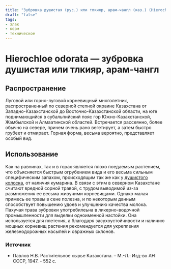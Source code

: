 ```yaml
---
title: "Зубровка душистая (рус.) или тлкияр, арам-чангл (каз.) (Hierochloe odorata L.)"
draft: "false"
tags:
- злак
- корм
- техническое
--- 
```

# Hierochloe odorata — зубровка душистая или тлкияр, арам-чангл 
## Распространение
Луговой или горно-луговой корневищный многолетник, распространенный по северной степной окраине Казахстана от Западно-Казахстанской до Восточно-Казахстанской области, на юге поднимающийся в субальпийский пояс гор Южно-Казахстанской, Жамбылской и Алмаатинской областей. Встречается рассеянно, более обычно на севере, причем очень рано вегетирует, а затем быстро грубеет и отмирает. Горная форма, весьма вероятно, представляет особый вид.
## Использование
Как на равнинах, так и в горах является плохо поедаемым растением, что объясняется быстрым огрубением вида и его весьма сильным специфическим запахом, происходящим так же как у [душистого колоска](https://kazflora.online/душистый-колосок/), от наличия кумарина. В связи с этим в северном Казахстане считают вредной сорной травой, с трудом выводимой из-за размножения ее весьма живучими корневищами. Однако малая примесь ее травы в сене полезна, и по некоторым данным способствует повышению удоев и улучшению качества молока.
Пахучая трава зубровки употребилеьна в ликерно-водочной промышленности для выделки одноименной настойки. Она используется для плетения, а благодаря засухоустойчивости и наличию мощных корневищ растения рекомендуется для укрепления железнодорожных насыпей и овражных склонов.
### Источник
* Павлов Н.В. Растительное сырье Казахстана. – М.-Л.: Изд-во АН СССР, 1947. - 552 с.

